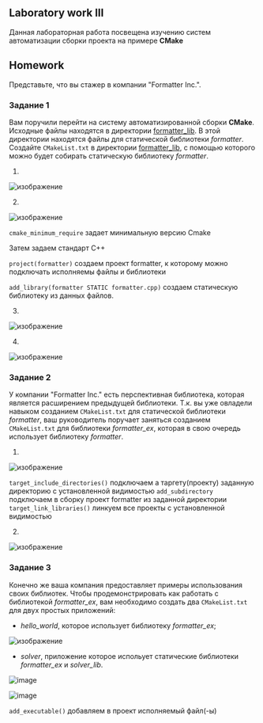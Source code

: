 ## Laboratory work III

Данная лабораторная работа посвещена изучению систем автоматизации сборки проекта на примере **CMake**



## Homework

Представьте, что вы стажер в компании "Formatter Inc.".
### Задание 1
Вам поручили перейти на систему автоматизированной сборки **CMake**.
Исходные файлы находятся в директории [formatter_lib](formatter_lib).
В этой директории находятся файлы для статической библиотеки *formatter*.
Создайте `CMakeList.txt` в директории [formatter_lib](formatter_lib),
с помощью которого можно будет собирать статическую библиотеку *formatter*.

1)
![изображение](https://user-images.githubusercontent.com/92674699/159633563-79059ea2-732f-4a3b-8ebb-732ec7ea4186.png)

2)
![изображение](https://user-images.githubusercontent.com/92674699/159633295-0cd3036f-5c2c-4c3c-8d63-c544bc61d280.png)

`cmake_minimum_require` задает минимальную версию Cmake

Затем задаем стандарт C++

`project(formatter)` создаем проект formatter, к которому можно подключать исполняемы файлы и библиотеки

`add_library(formatter STATIC formatter.cpp)` создаем статическую библиотеку из данных файлов.

3)
![изображение](https://user-images.githubusercontent.com/92674699/159633378-5211ebd1-e250-41e4-b55c-dd8d6276d76f.png)

4)
![изображение](https://user-images.githubusercontent.com/92674699/159634004-a730d317-1c5d-482b-a7eb-f7cf34f3903b.png)


### Задание 2
У компании "Formatter Inc." есть перспективная библиотека,
которая является расширением предыдущей библиотеки. Т.к. вы уже овладели
навыком созданием `CMakeList.txt` для статической библиотеки *formatter*, ваш 
руководитель поручает заняться созданием `CMakeList.txt` для библиотеки 
*formatter_ex*, которая в свою очередь использует библиотеку *formatter*.

1)
![изображение](https://user-images.githubusercontent.com/92674699/159644341-f11c51bb-cbb6-41ca-a577-487aba8e4d3a.png)

`target_include_directories()` подключаем а таргету(проекту) заданную директорию с установленной видимостью
`add_subdirectory` подключаем в сборку проект formatter из заданной директории
`target_link_libraries()` линкуем все проекты с установленной видимостью

2)
![изображение](https://user-images.githubusercontent.com/92674699/159635390-072197d0-319b-4c76-b13b-e8dd6d5f9e39.png)


### Задание 3
Конечно же ваша компания предоставляет примеры использования своих библиотек.
Чтобы продемонстрировать как работать с библиотекой *formatter_ex*,
вам необходимо создать два `CMakeList.txt` для двух простых приложений:
* *hello_world*, которое использует библиотеку *formatter_ex*;

![изображение](https://user-images.githubusercontent.com/92674699/159767488-7392d4f6-ff50-406e-951e-826b69ef68df.png)

* *solver*, приложение которое испольует статические библиотеки *formatter_ex* и *solver_lib*.

![image](https://user-images.githubusercontent.com/92674699/159764407-38cec4d2-91ee-47da-be5f-2c5ec0d7efd0.png)

![image](https://user-images.githubusercontent.com/92674699/159764482-ed939bb7-cbca-425f-97d2-537054157e25.png)

`add_executable()` добавляем в проект исполняемый файл(-ы) 
